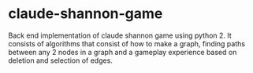# claude-shannon-game
Back end implementation of claude shannon game using python 2. 
It consists of algorithms that consist of how to make a graph, finding paths between any 2 nodes in a graph and a gameplay experience based on deletion and selection of edges.
